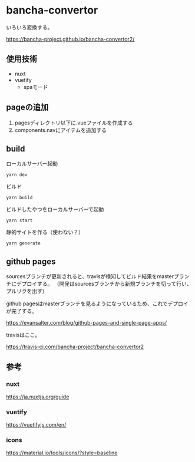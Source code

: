 # bancha-convertor
いろいろ変換する。

https://bancha-project.github.io/bancha-convertor2/


## 使用技術
- nuxt
- vuetify
  - spaモード

## pageの追加
1. pagesディレクトリ以下に.vueファイルを作成する
1. components.navにアイテムを追加する

## build
ローカルサーバー起動
```
yarn dev
```

ビルド
```
yarn build
```

ビルドしたやつをローカルサーバーで起動
```
yarn start
```

静的サイトを作る（使わない？）
```
yarn generate
```


## github pages
sourcesブランチが更新されると、travisが検知してビルド結果をmasterブランチにデプロイする。
（開発はsourcesブランチから新規ブランチを切って行い、プルリクを出す）

github pagesはmasterブランチを見るようになっているため、これでデプロイが完了する。

https://evansalter.com/blog/github-pages-and-single-page-apps/

travisはここ。

https://travis-ci.com/bancha-project/bancha-convertor2

## 参考
### nuxt
https://ja.nuxtjs.org/guide

### vuetify
https://vuetifyjs.com/en/

### icons
https://material.io/tools/icons/?style=baseline
